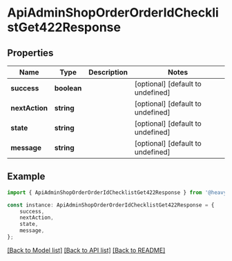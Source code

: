 # ApiAdminShopOrderOrderIdChecklistGet422Response


## Properties

Name | Type | Description | Notes
------------ | ------------- | ------------- | -------------
**success** | **boolean** |  | [optional] [default to undefined]
**nextAction** | **string** |  | [optional] [default to undefined]
**state** | **string** |  | [optional] [default to undefined]
**message** | **string** |  | [optional] [default to undefined]

## Example

```typescript
import { ApiAdminShopOrderOrderIdChecklistGet422Response } from '@heavygee/arda-api-sdk';

const instance: ApiAdminShopOrderOrderIdChecklistGet422Response = {
    success,
    nextAction,
    state,
    message,
};
```

[[Back to Model list]](../README.md#documentation-for-models) [[Back to API list]](../README.md#documentation-for-api-endpoints) [[Back to README]](../README.md)
